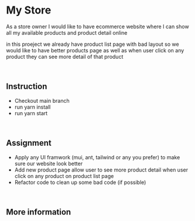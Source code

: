 # My Store

As a store owner I would like to have ecommerce website where I can show all my available products and product detail online

in this proeject we already have product list page with bad layout so we would like to have better products page as well as when user click on any product they can see more detail of that product

<br />

## Instruction

- Checkout main branch
- run yarn install
- run yarn start

<br />

## Assignment

- Apply any UI framwork (mui, ant, tailwind or any you prefer) to make sure our website look better
- Add new product page allow user to see more product detail when user click on any product on product list page
- Refactor code to clean up some bad code (if possible)

<br />

## More information
